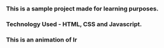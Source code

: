 ### This is a sample project made for learning purposes.
### Technology Used - HTML, CSS and Javascript.

### This is an animation of Ir